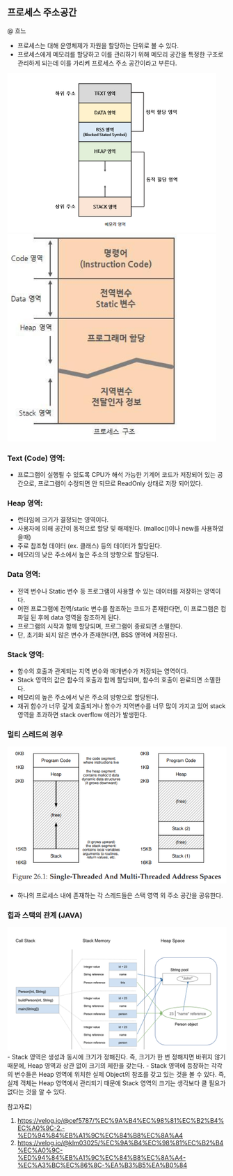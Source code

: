 ## 프로세스 주소공간
@ 흐느

- 프로세스는 대해 운영체제가 자원을 할당하는 단위로 볼 수 있다.
- 프로세스에게 메모리를 할당하고 이를 관리하기 위해 메모리 공간을 특정한 구조로 관리하게 되는데 이를 가리켜 프로세스 주소 공간이라고 부른다.

<img src='images_hanah/memory-address-space.png' style="display:inline-block;width:30rem;">
<img src='images_hanah/memory-address-space2.png' style="display:inline-block; width:30rem;">

### Text (Code) 영역:
- 프로그램이 실행될 수 있도록 CPU가 해석 가능한 기계어 코드가 저장되어 있는 공간으로, 프로그램이 수정되면 안 되므로 ReadOnly 상태로 저장 되어있다.
  
### Heap 영역:
- 런타임에 크기가 결정되는 영역이다.
- 사용자에 의해 공간이 동적으로 할당 및 해제된다. (malloc()이나 new를 사용하였을때)
- 주로 참조형 데이터 (ex. 클래스) 등의 데이터가 할당된다.
- 메모리의 낮은 주소에서 높은 주소의 방향으로 할당된다.
  
### Data 영역:
- 전역 변수나 Static 변수 등 프로그램이 사용할 수 있는 데이터를 저장하는 영역이다.
- 어떤 프로그램에 전역/static 변수를 참조하는 코드가 존재한다면, 이 프로그램은 컴파일 된 후에 data 영역을 참조하게 된다.
- 프로그램의 시작과 함께 할당되며, 프로그램이 종료되면 소멸한다.
- 단, 초기화 되지 않은 변수가 존재한다면, BSS 영역에 저장된다.
  
### Stack 영역:
- 함수의 호출과 관계되는 지역 변수와 매개변수가 저장되는 영역이다.
- Stack 영역의 값은 함수의 호출과 함께 할당되며, 함수의 호출이 완료되면 소멸한다.
- 메모리의 높은 주소에서 낮은 주소의 방향으로 할당된다.
- 재귀 함수가 너무 깊게 호출되거나 함수가 지역변수를 너무 많이 가지고 있어 stack 영역을 초과하면 stack overflow 에러가 발생한다.


### 멀티 스레드의 경우
<img src="images_hanah/single-multi-address-space.png" style="width:700px">

- 하나의 프로세스 내에 존재하는 각 스레드들은 스택 영역 외 주소 공간을 공유한다.

### 힙과 스택의 관계 (JAVA)
<img src="images_hanah/heap-stack.png" style="width:700px">
- Stack 영역은 생성과 동시에 크기가 정해진다. 즉, 크기가 한 번 정해지면 바뀌지 않기 때문에, Heap 영역과 상관 없이 크기의 제한을 갖는다.
- Stack 영역에 등장하는 각각의 변수들은 Heap 영역에 위치한 실제 Object의 참조를 갖고 있는 것을 볼 수 있다. 즉, 실제 객체는 Heap 영역에서 관리되기 때문에 Stack 영역의 크기는 생각보다 클 필요가 없다는 것을 알 수 있다.


참고자료)
1. https://velog.io/@cef5787/%EC%9A%B4%EC%98%81%EC%B2%B4%EC%A0%9C-2.-%ED%94%84%EB%A1%9C%EC%84%B8%EC%8A%A4
2. https://velog.io/@klm03025/%EC%9A%B4%EC%98%81%EC%B2%B4%EC%A0%9C-%ED%94%84%EB%A1%9C%EC%84%B8%EC%8A%A4-%EC%A3%BC%EC%86%8C-%EA%B3%B5%EA%B0%84